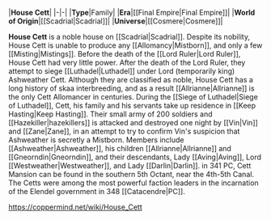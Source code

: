 |**House Cett**|
|-|-|
|**Type**|Family|
|**Era**|[[Final Empire\|Final Empire]]|
|**World of Origin**|[[Scadrial\|Scadrial]]|
|**Universe**|[[Cosmere\|Cosmere]]|

**House Cett** is a noble house on [[Scadrial\|Scadrial]]. Despite its nobility, House Cett is unable to produce any [[Allomancy\|Mistborn]], and only a few [[Misting\|Mistings]]. Before the death of the [[Lord Ruler\|Lord Ruler]], House Cett had very little power. After the death of the Lord Ruler, they attempt to siege [[Luthadel\|Luthadel]] under Lord (temporarily king) Ashweather Cett. Although they are classified as noble, House Cett has a long history of skaa interbreeding, and as a result [[Allrianne\|Allrianne]] is the only Cett Allomancer in centuries. During the [[Siege of Luthadel\|Siege of Luthadel]], Cett, his family and his servants take up residence in [[Keep Hasting\|Keep Hasting]]. Their small army of 200 soldiers and [[Hazekiller\|hazekillers]] is attacked and destroyed one night by [[Vin\|Vin]] and [[Zane\|Zane]], in an attempt to try to confirm Vin's suspicion that Ashweather is secretly a Mistborn.
Members include [[Ashweather\|Ashweather]], his children [[Allrianne\|Allrianne]] and [[Gneorndin\|Gneorndin]], and their descendants, Lady [[Aving\|Aving]], Lord [[Westweather\|Westweather]], and Lady [[Darlin\|Darlin]].
in 341 PC, Cett Mansion can be found in the southern 5th Octant, near the 4th-5th Canal. The Cetts were among the most powerful faction leaders in the incarnation of the Elendel government in 348 [[Catacendre\|PC]].



https://coppermind.net/wiki/House_Cett